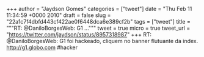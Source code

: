 
+++
author = "Jaydson Gomes"
categories = ["tweet"]
date = "Thu Feb 11 11:34:59 +0000 2010"
draft = false
slug = "22a1c7f4dbfd443cf422ae0f6448dca6e389cf2b"
tags = ["tweet"]
title = """RT: @DaniloBorgesWeb: G1 ..."""
tweet = true
micro = true
tweet_url = "https://twitter.com/jaydson/status/8957318987"
+++
RT: @DaniloBorgesWeb: G1 foi hackeado, cliquem no banner flutuante da index. http://g1.globo.com #hacker
